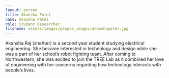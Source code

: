 ```yaml
---
layout: person
title: Akansha Patel
name: Akansha Patel
role: Student Researcher
filename: assets/images/people_images/akanshapatel.jpg
---
```

Akansha Raj (she/her) is a second year student studying electrical engineering. She became interested in technology and design while she was a part of her school’s robot fighting team. After coming to Northwestern, she was excited to join the TREE Lab as it combined her love of engineering with her concerns regarding how technology interacts with people’s lives.
